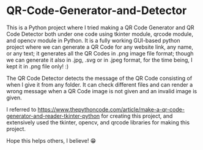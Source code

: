 # QR-Code-Generator-and-Detector

This is a Python project where I tried making a QR Code Generator and QR Code Detector both under one code using tkinter module, qrcode module, and opencv module in Python. It is a fully working GUI-based python project where we can generate a QR Code for any website link, any name, or any text; it generates all the QR Codes in .png image file format; though we can generate it also in .jpg, .svg or in .jpeg format, for the time being, I kept it in .png file only! :)

The QR Code Detector detects the message of the QR Code consisting of when I give it from any folder. It can check different files and can render a wrong message when a QR Code image is not given and an invalid image is given.

I referred to https://www.thepythoncode.com/article/make-a-qr-code-generator-and-reader-tkinter-python for creating this project, and extensively used the tkinter, opencv, and qrcode libraries for making this project. 

Hope this helps others, I believe! 😁
